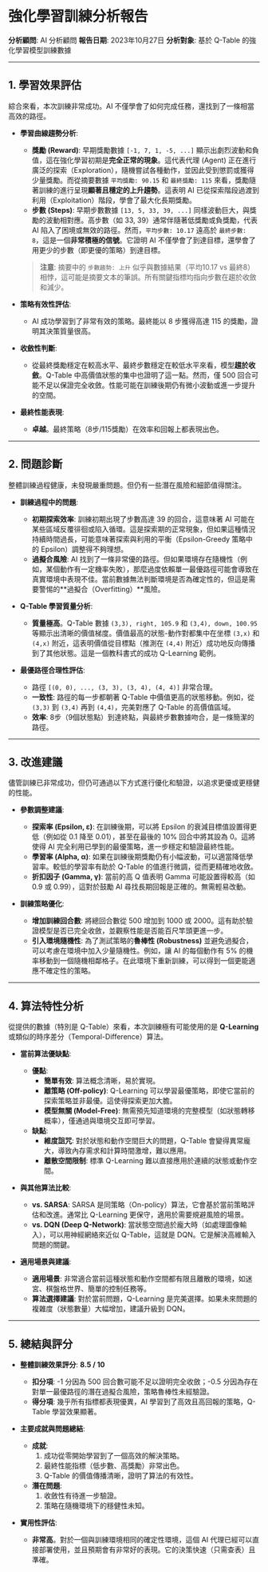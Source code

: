 # 強化學習訓練分析報告

**分析顧問**: AI 分析顧問
**報告日期**: 2023年10月27日
**分析對象**: 基於 Q-Table 的強化學習模型訓練數據

---

## 1. 學習效果評估

綜合來看，本次訓練非常成功。AI 不僅學會了如何完成任務，還找到了一條相當高效的路徑。

- **學習曲線趨勢分析**:
    - **獎勵 (Reward)**: 早期獎勵數據 `[-1, 7, 1, -5, ...]` 顯示出劇烈波動和負值，這在強化學習初期是**完全正常的現象**。這代表代理 (Agent) 正在進行廣泛的探索（Exploration），隨機嘗試各種動作，並因此受到懲罰或獲得少量獎勵。而從摘要數據 `平均獎勵: 90.15` 和 `最終獎勵: 115` 來看，獎勵隨著訓練的進行呈現**顯著且穩定的上升趨勢**。這表明 AI 已從探索階段過渡到利用（Exploitation）階段，學會了最大化長期獎勵。
    - **步數 (Steps)**: 早期步數數據 `[13, 5, 33, 39, ...]` 同樣波動巨大，與獎勵的波動相對應。高步數（如 33, 39）通常伴隨著低獎勵或負獎勵，代表 AI 陷入了困境或無效的路徑。然而，`平均步數: 10.17` 遠高於 `最終步數: 8`，這是一個**非常積極的信號**。它證明 AI 不僅學會了到達目標，還學會了用更少的步數（即更優的策略）到達目標。
    > **注意**: 摘要中的 `步數趨勢: 上升` 似乎與數據結果（平均10.17 vs 最終8）相悖，這可能是摘要文本的筆誤。所有關鍵指標均指向步數在趨於收斂和減少。

- **策略有效性評估**:
    - AI 成功學習到了非常有效的策略。最終能以 8 步獲得高達 115 的獎勵，證明其決策質量很高。

- **收斂性判斷**:
    - 從最終獎勵穩定在較高水平、最終步數穩定在較低水平來看，模型**趨於收斂**。Q-Table 中高價值狀態的集中也證明了這一點。然而，僅 500 回合可能不足以保證完全收斂。性能可能在訓練後期仍有微小波動或進一步提升的空間。

- **最終性能表現**:
    - **卓越**。最終策略（8步/115獎勵）在效率和回報上都表現出色。

---

## 2. 問題診斷

整體訓練過程健康，未發現嚴重問題。但仍有一些潛在風險和細節值得關注。

- **訓練過程中的問題**:
    - **初期探索效率**: 訓練初期出現了步數高達 39 的回合，這意味著 AI 可能在某些區域反覆徘徊或陷入循環。這是探索期的正常現象，但如果這種情況持續時間過長，可能意味著探索與利用的平衡（Epsilon-Greedy 策略中的 Epsilon）調整得不夠理想。
    - **過擬合風險**: AI 找到了一條非常優的路徑。但如果環境存在隨機性（例如，某個動作有一定機率失敗），那麼過度依賴單一最優路徑可能會導致在真實環境中表現不佳。當前數據無法判斷環境是否為確定性的，但這是需要警惕的**過擬合（Overfitting）**風險。

- **Q-Table 學習質量分析**:
    - **質量極高**。Q-Table 數據 `(3,3), right, 105.9` 和 `(3,4), down, 100.95` 等顯示出清晰的價值梯度。價值最高的狀態-動作對都集中在坐標 `(3,x)` 和 `(4,x)` 附近，這表明價值從目標點（推測在 `(4,4)` 附近）成功地反向傳播到了其他狀態。這是一個教科書式的成功 Q-Learning 範例。

- **最優路徑合理性評估**:
    - 路徑 `[(0, 0), ..., (3, 3), (3, 4), (4, 4)]` 非常合理。
    - **一致性**: 路徑的每一步都朝著 Q-Table 中價值更高的狀態移動。例如，從 `(3,3)` 到 `(3,4)` 再到 `(4,4)`，完美對應了 Q-Table 的高價值區域。
    - **效率**: 8步（9個狀態點）到達終點，與最終步數數據吻合，是一條簡潔的路徑。

---

## 3. 改進建議

儘管訓練已非常成功，但仍可通過以下方式進行優化和驗證，以追求更優或更穩健的性能。

- **參數調整建議**:
    - **探索率 (Epsilon, ε)**: 在訓練後期，可以將 Epsilon 的衰減目標值設置得更低（例如從 0.1 降至 0.01），甚至在最後的 10% 回合中將其設為 0。這將使得 AI 完全利用已學到的最優策略，進一步穩定和驗證最終性能。
    - **學習率 (Alpha, α)**: 如果在訓練後期獎勵仍有小幅波動，可以適當降低學習率。較低的學習率有助於 Q-Table 的值進行微調，從而更精確地收斂。
    - **折扣因子 (Gamma, γ)**: 當前的高 Q 值表明 Gamma 可能設置得較高（如 0.9 或 0.99），這對於鼓勵 AI 尋找長期回報是正確的。無需輕易改動。

- **訓練策略優化**:
    - **增加訓練回合數**: 將總回合數從 500 增加到 1000 或 2000。這有助於驗證模型是否已完全收斂，並觀察性能是否能百尺竿頭更進一步。
    - **引入環境隨機性**: 為了測試策略的**魯棒性 (Robustness)** 並避免過擬合，可以考慮在環境中加入少量隨機性。例如，讓 AI 的每個動作有 5% 的機率移動到一個隨機相鄰格子。在此環境下重新訓練，可以得到一個更能適應不確定性的策略。

---

## 4. 算法特性分析

從提供的數據（特別是 Q-Table）來看，本次訓練極有可能使用的是 **Q-Learning** 或類似的時序差分（Temporal-Difference）算法。

- **當前算法優缺點**:
    - **優點**:
        - **簡單有效**: 算法概念清晰，易於實現。
        - **離策略 (Off-policy)**: Q-Learning 可以學習最優策略，即使它當前的探索策略並非最優。這使得探索更加大膽。
        - **模型無關 (Model-Free)**: 無需預先知道環境的完整模型（如狀態轉移概率），僅通過與環境交互即可學習。
    - **缺點**:
        - **維度詛咒**: 對於狀態和動作空間巨大的問題，Q-Table 會變得異常龐大，導致內存需求和計算時間激增，難以應用。
        - **離散空間限制**: 標準 Q-Learning 難以直接應用於連續的狀態或動作空間。

- **與其他算法比較**:
    - **vs. SARSA**: SARSA 是同策略（On-policy）算法，它會基於當前策略評估和改進。通常比 Q-Learning 更保守，適用於需要規避風險的場景。
    - **vs. DQN (Deep Q-Network)**: 當狀態空間過於龐大時（如處理圖像輸入），可以用神經網絡來近似 Q-Table，這就是 DQN。它是解決高維輸入問題的關鍵。

- **適用場景與建議**:
    - **適用場景**: 非常適合當前這種狀態和動作空間都有限且離散的環境，如迷宮、棋盤格世界、簡單的控制任務等。
    - **算法選擇建議**: 對於當前問題，Q-Learning 是完美選擇。如果未來問題的複雜度（狀態數量）大幅增加，建議升級到 DQN。

---

## 5. 總結與評分

- **整體訓練效果評分**: **8.5 / 10**
    - **扣分項**: -1 分因為 500 回合數可能不足以證明完全收斂；-0.5 分因為存在對單一最優路徑的潛在過擬合風險，策略魯棒性未經驗證。
    - **得分項**: 幾乎所有指標都表現優異，AI 學習到了高效且高回報的策略，Q-Table 學習效果顯著。

- **主要成就與問題總結**:
    - **成就**:
        1.  成功從零開始學習到了一個高效的解決策略。
        2.  最終性能指標（低步數、高獎勵）非常出色。
        3.  Q-Table 的價值傳播清晰，證明了算法的有效性。
    - **潛在問題**:
        1.  收斂性有待進一步驗證。
        2.  策略在隨機環境下的穩健性未知。

- **實用性評估**:
    - **非常高**。對於一個與訓練環境相同的確定性環境，這個 AI 代理已經可以直接部署使用，並且預期會有非常好的表現。它的決策快速（只需查表）且準確。